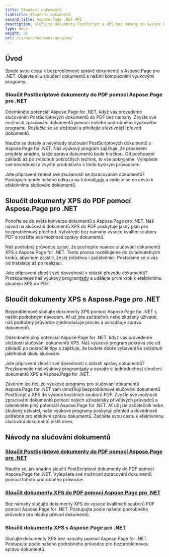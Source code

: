 ```yaml
---
title: Sloučení dokumentů
linktitle: Sloučení dokumentů
second_title: Aspose.Page .NET API
description: Slučujte dokumenty PostScript a XPS bez námahy do vysoce kvalitních souborů PDF pomocí Aspose.Page for .NET. Vylepšete své zpracování dokumentů pomocí našich výukových programů krok za krokem.
type: docs
weight: 25
url: /cs/net/document-merging/
---
```

## Úvod

Spojte svou cestu k bezproblémové správě dokumentů s Aspose.Page pro .NET. Objevte sílu sloučení dokumentů s našimi komplexními výukovými programy.

### Sloučit PostScriptové dokumenty do PDF pomocí Aspose.Page pro .NET
Odemkněte potenciál Aspose.Page for .NET, když vás provedeme slučováním PostScriptových dokumentů do PDF bez námahy. Zvyšte své možnosti zpracování dokumentů pomocí našeho podrobného výukového programu. Rozlučte se se složitostí a přivítejte efektivnější převod dokumentů.

Naučte se detaily a nevýhody slučování PostScriptových dokumentů s Aspose.Page for .NET. Náš výukový program zajišťuje, že procesem projdete snadno, takže správa dokumentů bude hračkou. Od pochopení základů až po zvládnutí pokročilých technik, to vše pokryjeme. Vylepšete své dovednosti a zvyšte produktivitu s tímto bystrým průvodcem.

 Jste připraveni změnit své zkušenosti se zpracováním dokumentů? Postupujte podle našeho odkazu na tutoriál[tady](./merge-postscript-documents-into-pdf/) a vydejte se na cestu k efektivnímu slučování dokumentů.

## Sloučit dokumenty XPS do PDF pomocí Aspose.Page pro .NET
Ponořte se do světa konverze dokumentů s Aspose.Page pro .NET. Náš návod na slučování dokumentů XPS do PDF poskytuje jasný plán pro bezproblémový přechod. Vytvářejte bez námahy vysoce kvalitní soubory PDF a rozšiřte své možnosti správy dokumentů.

Náš podrobný průvodce zajistí, že pochopíte nuance slučování dokumentů XPS s Aspose.Page for .NET. Tento proces rozdělujeme do zvládnutelných kroků, abychom zajistili, že jej zvládnou i začátečníci. Postaráme se o vás od instalace až po realizaci.

 Jste připraveni zlepšit své dovednosti v oblasti převodu dokumentů? Prozkoumejte náš výukový program[tady](./merge-xps-documents-into-pdf/) a udělejte první krok k efektivnímu sloučení XPS do PDF.

## Sloučit dokumenty XPS s Aspose.Page pro .NET
Bezproblémově slučujte dokumenty XPS pomocí Aspose.Page for .NET s naším podrobným návodem. Ať už jste začátečník nebo zkušený uživatel, náš podrobný průvodce zjednodušuje proces a usnadňuje správu dokumentů.

Odemkněte plný potenciál Aspose.Page for .NET, když vás provedeme složitostí slučování dokumentů XPS. Náš výukový program pokrývá vše od základů po pokročilé tipy a zajišťuje, že budete dobře vybaveni ke zvládnutí jakéhokoli úkolu slučování.

 Jste připraveni zlepšit své dovednosti v oblasti správy dokumentů? Prozkoumejte náš výukový program[tady](./merge-xps-documents/) a osvojte si jednoduchost sloučení dokumentů XPS s Aspose.Page for .NET.

Závěrem lze říci, že výukové programy pro slučování dokumentů Aspose.Page for .NET vám umožňují bezproblémové slučování dokumentů PostScript a XPS do vysoce kvalitních souborů PDF. Zvyšte své možnosti zpracování dokumentů pomocí našich uživatelsky přívětivých průvodců a odemkněte plný potenciál Aspose.Page for .NET. Ať už jste začátečník nebo zkušený uživatel, naše výukové programy poskytují přehled a dovednosti potřebné pro efektivní správu dokumentů. Začněte svou cestu k efektivnímu slučování dokumentů ještě dnes.
## Návody na slučování dokumentů
### [Sloučit PostScriptové dokumenty do PDF pomocí Aspose.Page pro .NET](./merge-postscript-documents-into-pdf/)
Naučte se, jak snadno sloučit PostScriptové dokumenty do PDF pomocí Aspose.Page for .NET. Vylepšete své možnosti zpracování dokumentů pomocí tohoto podrobného průvodce.
### [Sloučit dokumenty XPS do PDF pomocí Aspose.Page pro .NET](./merge-xps-documents-into-pdf/)
Bez námahy slučujte dokumenty XPS do vysoce kvalitních souborů PDF pomocí Aspose.Page for .NET. Postupujte podle našeho podrobného průvodce pro hladký převod dokumentů.
### [Sloučit dokumenty XPS s Aspose.Page pro .NET](./merge-xps-documents/)
Slučujte dokumenty XPS bez námahy pomocí Aspose.Page for .NET. Postupujte podle našeho podrobného průvodce pro bezproblémovou správu dokumentů.
